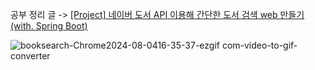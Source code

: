 공부 정리 글 -> [[Project] 네이버 도서 API 이용해 간단한 도서 검색 web 만들기 (with. Spring Boot)](https://velog.io/@gogori6565/Spring-Boot-%EB%84%A4%EC%9D%B4%EB%B2%84-%EB%8F%84%EC%84%9C-API-%EC%9D%B4%EC%9A%A9%ED%95%B4-%EA%B0%84%EB%8B%A8%ED%95%9C-%EB%8F%84%EC%84%9C-%EA%B2%80%EC%83%89-web-%EB%A7%8C%EB%93%A4%EA%B8%B0#%EC%9D%B4%EA%B1%B0-%ED%95%98%EB%A9%B4%EC%84%9C-%EB%8A%90%EB%82%80%EC%A0%90)

![booksearch-Chrome2024-08-0416-35-37-ezgif com-video-to-gif-converter](https://github.com/user-attachments/assets/7d4ff2a1-92df-40d2-aa9f-c4a78af2fb42)
